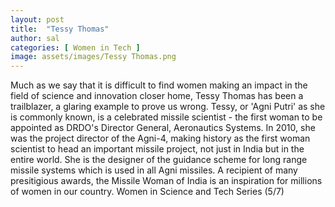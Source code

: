 ```yaml
---
layout: post
title:  "Tessy Thomas"
author: sal
categories: [ Women in Tech ]
image: assets/images/Tessy Thomas.png
---
```

Much as we say that it is difficult to find women making an impact in the field of science and innovation closer home, Tessy Thomas has been a trailblazer, a glaring example to prove us wrong. Tessy, or 'Agni Putri' as she is commonly known, is a celebrated missile scientist - the first woman to be appointed as DRDO's Director General, Aeronautics Systems. In 2010, she was the project director of the Agni-4, making history as the first woman scientist to head an important missile project, not just in India but in the entire world. She is the designer of the guidance scheme for long range missile systems which is used in all Agni missiles. A recipient of many presitigious awards, the Missile Woman of India is an inspiration for millions of women in our country.
Women in Science and Tech Series (5/7)


